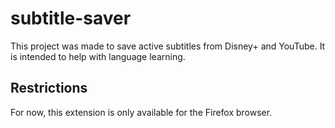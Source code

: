 # subtitle-saver
This project was made to save active subtitles from Disney+ and YouTube. It is intended to help with language learning.

## Restrictions
For now, this extension is only available for the Firefox browser.